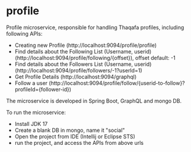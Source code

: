 # profile
 
Profile microservice, responsible for handling Thaqafa profiles, including following APIs:
- Creating new Profile
  (http://localhost:9094/profile/profile)
- Find details about the Following List (Username, userid)
  (http://localhost:9094/profile/following/{offset}), offset default: -1
- Find details about the Followers List (Username, userid)
  (http://localhost:9094/profile/followers/-1?userId=1)
- Get Profile Details
  (http://localhost:9094/graphql)
- Follow a user
  (http://localhost:9094/profile/follow/{userid-to-follow}?profileId={follower-id})

The microservice is developed in Spring Boot, GraphQL and mongo DB.

To run the microservice:
- Install JDK 17
- Create a blank DB in mongo, name it "social"
- Open the project from IDE (Intellij or Eclipse STS)
- run the project, and access the APIs from above urls
